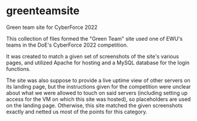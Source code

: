 # greenteamsite
Green team site for CyberForce 2022

This collection of files formed the "Green Team" site used one of EWU's teams in the DoE's CyberForce 2022 competition. 

It was created to match a given set of screenshots of the site's various pages, and utilized Apache for hosting and a MySQL database for the login functions.

The site was also suppose to provide a live uptime view of other servers on its landing page, but the instructions given for the competition were unclear about what we were allowed to 
touch on said servers (including setting up access for the VM on which this site was hosted), so placeholders are used on the landing page. Otherwise, this site matched the given 
screenshots exactly and netted us most of the points for this category.
